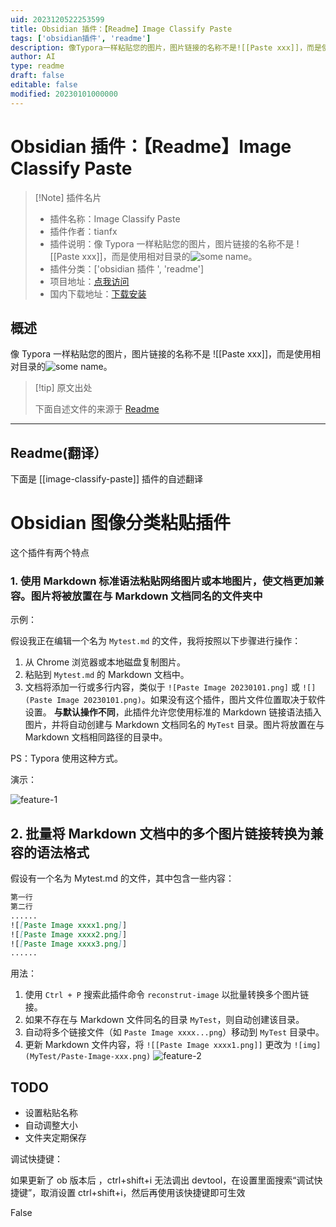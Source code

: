 ```yaml
---
uid: 2023120522253599
title: Obsidian 插件：【Readme】Image Classify Paste
tags: ['obsidian插件', 'readme']
description: 像Typora一样粘贴您的图片，图片链接的名称不是![[Paste xxx]]，而是使用相对目录的![some name](relative-directory/xxx.png)。
author: AI
type: readme
draft: false
editable: false
modified: 20230101000000
---
```


# Obsidian 插件：【Readme】Image Classify Paste

> [!Note] 插件名片
> - 插件名称：Image Classify Paste
> - 插件作者：tianfx
> - 插件说明：像 Typora 一样粘贴您的图片，图片链接的名称不是 ![[Paste xxx]]，而是使用相对目录的![some name](relative-directory/xxx.png)。
> - 插件分类：['obsidian 插件 ', 'readme']
> - 项目地址：[点我访问](https://github.com/ostoe/Ob-ImagePastePlugin)
> - 国内下载地址：[下载安装](https://pkmer.cn/products/plugin/pluginMarket/?image-classify-paste)

## 概述

像 Typora 一样粘贴您的图片，图片链接的名称不是 ![[Paste xxx]]，而是使用相对目录的![some name](relative-directory/xxx.png)。

> [!tip] 原文出处
>
>下面自述文件的来源于 [Readme](https://ghproxy.net/https://raw.githubusercontent.com/ostoe/Ob-ImagePastePlugin/master/README.md)
>

---

## Readme(翻译）

下面是 [[image-classify-paste]] 插件的自述翻译

# Obsidian 图像分类粘贴插件

这个插件有两个特点

### 1. 使用 Markdown 标准语法粘贴网络图片或本地图片，使文档更加兼容。图片将被放置在与 Markdown 文档同名的文件夹中

示例：

假设我正在编辑一个名为 `Mytest.md` 的文件，我将按照以下步骤进行操作：

1. 从 Chrome 浏览器或本地磁盘复制图片。
2. 粘贴到 `Mytest.md` 的 Markdown 文档中。
3. 文档将添加一行或多行内容，类似于 `![Paste Image 20230101.png]` 或 `![](Paste Image 20230101.png)`。如果没有这个插件，图片文件位置取决于软件设置。
**与默认操作不同**，此插件允许您使用标准的 Markdown 链接语法插入图片，并将自动创建与 Markdown 文档同名的 `MyTest` 目录。图片将放置在与 Markdown 文档相同路径的目录中。

PS：Typora 使用这种方式。

演示：

![feature-1](./feature1.gif)

## 2. 批量将 Markdown 文档中的多个图片链接转换为兼容的语法格式

假设有一个名为 Mytest.md 的文件，其中包含一些内容：

```md
第一行
第二行
......
![[Paste Image xxxx1.png]]
![[Paste Image xxxx2.png]]
![[Paste Image xxxx3.png]]
......
```

用法：

1. 使用 `Ctrl + P` 搜索此插件命令 `reconstrut-image` 以批量转换多个图片链接。
2. 如果不存在与 Markdown 文件同名的目录 `MyTest`，则自动创建该目录。
3. 自动将多个链接文件（如 `Paste Image xxxx...png`）移动到 `MyTest` 目录中。
4. 更新 Markdown 文件内容，将 `![[Paste Image xxxx1.png]]` 更改为 `![img](MyTest/Paste-Image-xxx.png)`
![feature-2](./feature2.gif)

## TODO

 - 设置粘贴名称
 - 自动调整大小
 - 文件夹定期保存

调试快捷键：

如果更新了 ob 版本后 ，ctrl+shift+i 无法调出 devtool，在设置里面搜索“调试快捷键”，取消设置 ctrl+shift+i，然后再使用该快捷键即可生效

False

